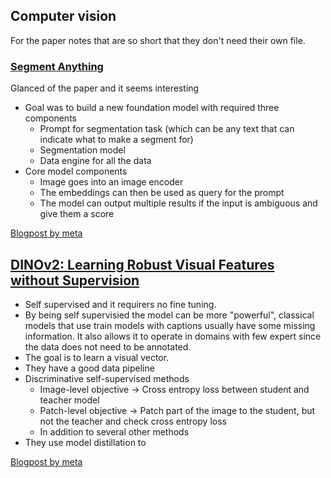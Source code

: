 ## Computer vision
For the paper notes that are so short that they don't need their own file.

### [Segment Anything](https://scontent.fosl3-1.fna.fbcdn.net/v/t39.2365-6/10000000_900554171201033_1602411987825904100_n.pdf?_nc_cat=100&ccb=1-7&_nc_sid=3c67a6&_nc_ohc=5R36a2pHTEoAX--qhR_&_nc_ht=scontent.fosl3-1.fna&oh=00_AfB90Y1aIGlaPf2UpYj8__m5_7ivPl9U086PrP4B3CKO-A&oe=6440DE67)
Glanced of the paper and it seems interesting

- Goal was to build a new foundation model with required three components
  - Prompt for segmentation task (which can be any text that can indicate what to make a segment for)
  - Segmentation model
  - Data engine for all the data
- Core model components
  - Image goes into an image encoder
  - The embeddings can then be used as query for the prompt
  - The model can output multiple results if the input is ambiguous and give them a score

[Blogpost by meta](https://ai.facebook.com/blog/segment-anything-foundation-model-image-segmentation/)

## [DINOv2: Learning Robust Visual Features without Supervision](https://arxiv.org/pdf/2304.07193.pdf)
- Self supervised and it requirers no fine tuning. 
- By being self supervisied the model can be more "powerful", classical models that use train models with captions usually have some missing information. It also allows it to operate in domains with few expert since the data does not need to be annotated.
- The goal is to learn a visual vector.
- They have a good data pipeline
- Discriminative self-supervised methods
  - Image-level objective -> Cross entropy loss between student and teacher model
  - Patch-level objective -> Patch part of the image to the student, but not the teacher and check cross entropy loss
  - In addition to several other methods
- They use model distillation to 

[Blogpost by meta](https://ai.facebook.com/blog/dino-v2-computer-vision-self-supervised-learning/?utm_source=twitter&utm_medium=organic_social&utm_campaign=dinov2&utm_content=video)
